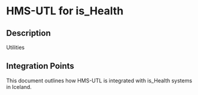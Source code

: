 # HMS-UTL for is_Health

## Description

Utilities

## Integration Points

This document outlines how HMS-UTL is integrated with is_Health systems in Iceland.
